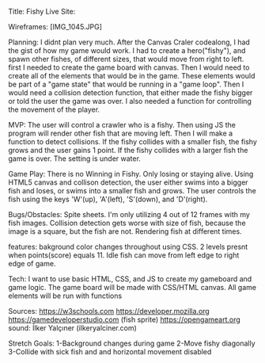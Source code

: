 Title: Fishy
Live Site:

Wireframes:
[IMG_1045.JPG]


Planning: I didnt plan very much. After the Canvas Craler codealong, I had the gist of how my game would work. I had to create a hero("fishy"), and spawn other fishes, of different sizes, that would move from right to left. first I needed to create the game board with canvas. Then I  would need to create all of the elements that would be in the game. These elements would be part of a "game state" that would be running in a "game loop". Then I would need a collision detection function, that either made the fishy bigger or told the user the game was over. I also needed a function for controlling the movement of the player.

MVP: The user will control a crawler who is a fishy. Then using JS the program will render other fish that are moving left. Then I will make a function to detect collisions. If the fishy collides with a smaller fish, the fishy grows and the user gains 1 point. If the fishy collides with a larger fish the game is over. The setting is under water.

Game Play: There is no Winning in Fishy. Only losing or staying alive. Using HTML5 canvas and collison detection, the user either swims into a bigger fish and loses, or swims into a smaller fish and grows. The user controls the fish using the keys 'W'(up), 'A'(left), 'S'(down), and 'D'(right).

Bugs/Obstacles: Spite sheets. I'm only utilizing 4 out of 12 frames with my fish images. Collision detection gets worse with size of fish, because the image is a square, but the fish are not. Rendering fish at different times.

features: bakground color changes throughout using CSS. 2 levels presnt when points(score) equals 11. Idle fish can move from left edge to right edge of game. 


Tech: I want to use basic HTML, CSS, and JS to create my gameboard and game logic. The game board will be made with CSS/HTML canvas. All game elements will be run with functions

Sources: https://w3schools.com
        https://developer.mozilla.org
        https://gamedeveloperstudio.com (fish sprite)
        https://opengameart.org
        sound: İlker Yalçıner (ilkeryalciner.com)



Stretch Goals: 
1-Background changes during game
2-Move fishy diagonally
3-Collide with sick fish and and horizontal movement disabled


